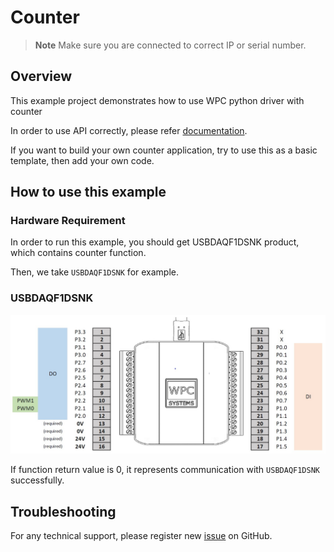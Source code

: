 # Counter
> **Note**
> Make sure you are connected to correct IP or serial number.

## Overview

This example project demonstrates how to use WPC python driver with counter

In order to use API correctly, please refer [documentation](https://wpc-systems-ltd.github.io/WPC_Python_driver_release/).

If you want to build your own counter application, try to use this as a basic template, then add your own code.

## How to use this example

### Hardware Requirement

In order to run this example, you should get USBDAQF1DSNK product, which contains counter function.

Then, we take `USBDAQF1DSNK` for example.

### USBDAQF1DSNK

<img src="https://github.com/WPC-Systems-Ltd/WPC_Python_driver_release/blob/main/Reference/Pinouts/pinout-USBDAQF1DSNK.JPG" alt="drawing" width="600"/>

If function return value is 0, it represents communication with `USBDAQF1DSNK` successfully.

## Troubleshooting

For any technical support, please register new [issue](https://github.com/WPC-Systems-Ltd/WPC_Python_driver_release/issues) on GitHub.